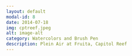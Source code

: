 ```yaml
---
layout: default
modal-id: 8
date: 2014-07-18
img: cptreef.jpeg
alt: image-alt
category: Watercolors and Brush Pen
description: Plein Air at Fruita, Capitol Reef
---
```

